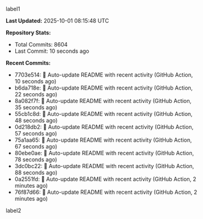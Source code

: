 
label1 
<!-- ACTIVITY_START -->
**Last Updated:** 2025-10-01 08:15:48 UTC

**Repository Stats:**
- Total Commits: 8604
- Last Commit: 10 seconds ago

**Recent Commits:**
- 7703e514: 🤖 Auto-update README with recent activity (GitHub Action, 10 seconds ago)
- b6da718e: 🤖 Auto-update README with recent activity (GitHub Action, 22 seconds ago)
- 8a082f7f: 🤖 Auto-update README with recent activity (GitHub Action, 35 seconds ago)
- 55cb1c8d: 🤖 Auto-update README with recent activity (GitHub Action, 48 seconds ago)
- 0d218db2: 🤖 Auto-update README with recent activity (GitHub Action, 57 seconds ago)
- 75a1aa65: 🤖 Auto-update README with recent activity (GitHub Action, 67 seconds ago)
- 80ebe0ae: 🤖 Auto-update README with recent activity (GitHub Action, 78 seconds ago)
- 3dc0bc22: 🤖 Auto-update README with recent activity (GitHub Action, 88 seconds ago)
- 0a2551fd: 🤖 Auto-update README with recent activity (GitHub Action, 2 minutes ago)
- 76f87d66: 🤖 Auto-update README with recent activity (GitHub Action, 2 minutes ago)
<!-- ACTIVITY_END -->

label2

